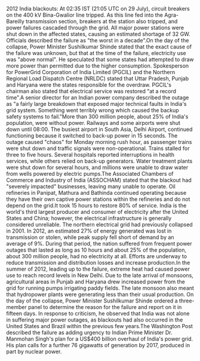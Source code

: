 2012 India blackouts: At 02:35 IST (21:05 UTC on 29 July), circuit breakers on the 400 kV Bina-Gwalior line tripped. As this line fed into the Agra-Bareilly transmission section, breakers at the station also tripped, and power failures cascaded through the grid. All major power stations were shut down in the affected states, causing an estimated shortage of 32 GW. Officials described the failure as "the worst in a decade".On the day of the collapse, Power Minister Sushilkumar Shinde stated that the exact cause of the failure was unknown, but that at the time of the failure, electricity use was "above normal". He speculated that some states had attempted to draw more power than permitted due to the higher consumption. Spokesperson for PowerGrid Corporation of India Limited (PGCIL) and the Northern Regional Load Dispatch Centre (NRLDC) stated that Uttar Pradesh, Punjab and Haryana were the states responsible for the overdraw. PGCIL's chairman also stated that electrical service was restored "at a record time".A senior director for an Indian power company described the outage as "a fairly large breakdown that exposed major technical faults in India's grid system. Something went terribly wrong which caused the backup safety systems to fail."More than 300 million people, about 25% of India's population, were without power. Railways and some airports were shut down until 08:00. The busiest airport in South Asia, Delhi Airport, continued functioning because it switched to back-up power in 15 seconds. The outage caused "chaos" for Monday morning rush hour, as passenger trains were shut down and traffic signals were non-operational. Trains stalled for three to five hours. Several hospitals reported interruptions in health services, while others relied on back-up generators. Water treatment plants were shut down for several hours, and millions were unable to draw water from wells powered by electric pumps.The Associated Chambers of Commerce and Industry of India (ASSOCHAM) stated that the blackout had "severely impacted" businesses, leaving many unable to operate. Oil refineries in Panipat, Mathura and Bathinda continued operating because they have their own captive power stations within the refineries and do not depend on the grid.It took 15 hours to restore 80% of service. India is the world's third largest producer and consumer of electricity after the United States and China; however, the electrical infrastructure is generally considered unreliable. The northern electrical grid had previously collapsed in 2001. In 2012, an estimated 27% of energy generated was lost in transmission or stolen, while peak supply fell short of demand by an average of 9%. During that period, the nation suffered from frequent power outages that lasted as long as 10 hours and about 25% of the population, about 300 million people, had no electricity at all. Efforts are underway to reduce transmission and distribution losses and increase production.In the summer of 2012, leading up to the failure, extreme heat had caused power use to reach record levels in New Delhi. Due to the late arrival of monsoons, agricultural areas in Punjab and Haryana drew increased power from the grid for running pumps irrigating paddy fields. The late monsoon also meant that hydropower plants were generating less than their usual production. On the day of the collapse, Power Minister Sushilkumar Shinde ordered a three-member panel to determine the reason for the failure and report on it in fifteen days. In response to criticism, he observed that India was not alone in suffering major power outages, as blackouts had also occurred in the United States and Brazil within the previous few years.The Washington Post described the failure as adding urgency to Indian Prime Minister Dr. Manmohan Singh's plan for a US$400 billion overhaul of India's power grid. His plan calls for a further 76 gigawatts of generation by 2017, produced in part by nuclear power.
